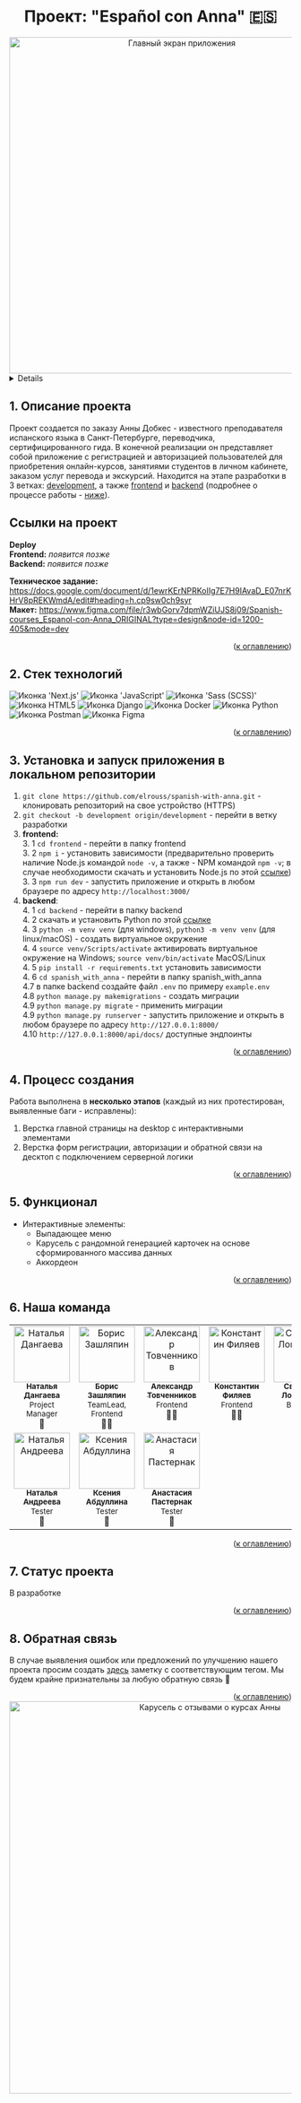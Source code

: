 <h1 align="center">Проект: "Español con Anna" 🇪🇸</h1>

<div align="center">
  <img width="600" alt="Главный экран приложения" src="https://github.com/elrouss/spanish-with-anna/assets/108838349/ab898a3b-1f88-4fdf-850a-c0097eb023d9">
</div>

<a name="summary">
  <details>
    <summary>Оглавление</summary>
    <ol>
      <li><a href="#project-description">Описание проекта</a></li>
      <li><a href="#technologies">Стек технологий</a></li>
      <li><a href="#installation">Установка и запуск приложения в локальном репозитории</a></li>
      <li><a href="#establishing">Процесс создания</a></li>
      <li><a href="#functionality">Функционал</a></li>
      <li><a href="#team">Наша команда</a></li>
      <li><a href="#progress">Статус проекта</a></li>
      <li><a href="#feedback">Обратная связь</a></li>
    </ol>
  </details>
</a>

<a name="project-description"><h2>1. Описание проекта</h2></a>
Проект создается по заказу Анны Добкес - известного преподавателя испанского языка в Санкт-Петербурге, переводчика, сертифицированного гида. В конечной реализации он представляет собой приложение с регистрацией и авторизацией пользователей для приобретения онлайн-курсов, занятиями студентов в личном кабинете, заказом услуг перевода и экскурсий. Находится на этапе разработки в 3 ветках: <a href="https://github.com/elrouss/spanish-with-anna/tree/development">development</a>, а также <a href="https://github.com/elrouss/spanish-with-anna/tree/frontend">frontend</a> и <a href="https://github.com/elrouss/spanish-with-anna/tree/backend">backend</a> (подробнее о процессе работы - <a href="#establishing">ниже</a>).

<b>Ссылки на проект</b>
---
**Deploy**
<br>
**Frontend:** *появится позже*
<br>
**Backend:** *появится позже*

<b>Техническое задание:</b> https://docs.google.com/document/d/1ewrKErNPRKoIIg7E7H9IAvaD_E07nrKHrV8pREKWmdA/edit#heading=h.cp9sw0ch9syr
<br>
<b>Макет:</b> https://www.figma.com/file/r3wbGorv7dpmWZiUJS8j09/Spanish-courses_Espanol-con-Anna_ORIGINAL?type=design&node-id=1200-405&mode=dev
<br>

<div align="right">(<a href="#summary">к оглавлению</a>)</div>

<a name="technologies"><h2>2. Стек технологий</h2></a>
<span>
  <img src="https://img.shields.io/badge/next.js-000000?style=for-the-badge&logo=nextdotjs&logoColor=white" alt="Иконка 'Next.js'">
  <img src="https://img.shields.io/badge/JavaScript-323330?style=for-the-badge&logo=javascript&logoColor=F7DF1E" alt="Иконка 'JavaScript'">
  <img src="https://img.shields.io/badge/Sass-CC6699?style=for-the-badge&logo=sass&logoColor=white" alt="Иконка 'Sass (SCSS)'">
  <img src="https://img.shields.io/badge/HTML5-E34F26?style=for-the-badge&logo=html5&logoColor=white" alt="Иконка HTML5">
  <img src="https://img.shields.io/badge/Django-092E20?style=for-the-badge&logo=django&logoColor=green" alt="Иконка Django">
  <img src="https://img.shields.io/badge/Docker-2CA5E0?style=for-the-badge&logo=docker&logoColor=white" alt="Иконка Docker">
  <img src="https://img.shields.io/badge/Python-FFD43B?style=for-the-badge&logo=python&logoColor=blue" alt="Иконка Python">
  <img src="https://img.shields.io/badge/Postman-FF6C37?style=for-the-badge&logo=Postman&logoColor=white" alt="Иконка Postman">
  <img src="https://img.shields.io/badge/Figma-F24E1E?style=for-the-badge&logo=figma&logoColor=white" alt="Иконка Figma">
</span>

<div align="right">(<a href="#summary">к оглавлению</a>)</div>

<a name="installation"><h2>3. Установка и запуск приложения в локальном репозитории</h2></a>
1. `git clone https://github.com/elrouss/spanish-with-anna.git` - клонировать репозиторий на свое устройство (HTTPS)
2. `git checkout -b development origin/development` - перейти в ветку разработки
3.  **frontend:**
<br> 3. 1 `cd frontend` - перейти в папку frontend
<br> 3. 2 `npm i` - установить зависимости (предварительно проверить наличие Node.js командой `node -v`, а также - NPM командой `npm -v`; в случае необходимости скачать и установить Node.js по этой <a href="https://nodejs.org/en/download">ссылке</a>)
<br> 3. 3 `npm run dev` - запустить приложение и открыть в любом браузере по адресу `http://localhost:3000/`
6. **backend**:
<br> 4. 1 `cd backend` - перейти в папку backend
<br> 4. 2 скачать и установить Python по этой <a href="https://www.python.org/downloads/release/python-3110/">ссылке</a>
<br> 4. 3 `python -m venv venv` (для windows), `python3 -m venv venv` (для linux/macOS) - создать виртуальное окружение
<br> 4. 4 `source venv/Scripts/activate` активировать виртуальное окружение на Windows; `source venv/bin/activate` MacOS/Linux 
<br> 4. 5 `pip install -r requirements.txt` установить зависимости
<br> 4. 6 `cd spanish_with_anna` - перейти в папку spanish_with_anna
<br> 4.7 в папке backend создайте файл `.env` по примеру `example.env`
<br> 4.8 `python manage.py makemigrations` - создать миграции
<br> 4.9 `python manage.py migrate` - применить миграции
<br> 4.9 `python manage.py runserver` - запустить приложение и открыть в любом браузере по адресу `http://127.0.0.1:8000/`
<br> 4.10 `http://127.0.0.1:8000/api/docs/` доступные эндпоинты

<div align="right">(<a href="#summary">к оглавлению</a>)</div>

<a name="establishing"><h2>4. Процесс создания</h2></a>
Работа выполнена в <b>несколько этапов</b> (каждый из них протестирован, выявленные баги - исправлены):
<br>
1. Верстка главной страницы на desktop с интерактивными элементами
2. Верстка форм регистрации, авторизации и обратной связи на десктоп с подключением серверной логики

<div align="right">(<a href="#summary">к оглавлению</a>)</div>

<a name="functionality"><h2>5. Функционал</h2></a>
- Интерактивные элементы:
  - Выпадающее меню
  - Карусель с рандомной генерацией карточек на основе сформированного массива данных
  - Аккордеон

<div align="right">(<a href="#summary">к оглавлению</a>)</div>

<a name="team"><h2>6. Наша команда</h2></a>
<table>
  <tbody>
    <tr>
      <td align="center" valign="top" width="14.28%"><img src="https://github.com/elrouss/spanish-with-anna/assets/108838349/7c7b71cd-e3c8-41ae-b163-63fe21e8f1ba" width="100px;" alt="Наталья Дангаева"/><br/><a href="https://github.com/Natarrada"><sub><b>Наталья Дангаева</b></sub></a><br/><sub>Project Manager</sub><br>💼</td>
      <td align="center" valign="top" width="14.28%"><img src="https://avatars.githubusercontent.com/u/108838349?v=4" width="100px;" alt="Борис Зашляпин"/><br /><a href="https://github.com/elrouss"><sub><b>Борис Зашляпин</b></sub></a><br/><sub>TeamLead, Frontend</sub><br />👨‍💻</td>
      <td align="center" valign="top" width="14.28%"><img src="https://avatars.githubusercontent.com/u/108974517?v=4" width="100px;" alt="Александр Товченников"/><br /><a href="https://github.com/yryryk"><sub><b>Александр Товченников</b></sub></a><br/><sub>Frontend</sub><br />👨‍💻</td>
      <td align="center" valign="top" width="14.28%"><img src="https://avatars.githubusercontent.com/u/105106407?v=44" width="100px;" alt="Константин Филяев"/><br /><a href="https://github.com/uzornakovre"><sub><b>Константин Филяев</b></sub></a><br/><sub>Frontend</sub><br />👨‍💻</td>
      <td align="center" valign="top" width="14.28%"><img src="https://avatars.githubusercontent.com/u/81865046?v=4" width="100px;" alt="Светлана Логвинова"/><br /><a href="https://github.com/SunnyInHouse"><sub><b>Светлана Логвинова</b></sub></a><br/><sub>Backend</sub><br />👩‍💻</td>
      <td align="center" valign="top" width="14.28%"><img src="https://avatars.githubusercontent.com/u/108136952?v=4" width="100px;" alt="Ольга Мелихова"/><br /><a href="https://github.com/ApriCotBrain"><sub><b>Ольга Мелихова</b></sub></a><br/><sub>Backend</sub><br />👩‍💻</td>
      <td align="center" valign="top" width="14.28%"><img src="https://github.com/elrouss/spanish-with-anna/assets/108838349/2f0351ee-7b5a-465d-95ee-69fb3a7a015a" width="100px;" alt="Кристина Колабышева"/><br /><a href="https://www.behance.net/kristina_kolabysheva"><sub><b>Кристина Колабышева</b></sub></a><br/><sub>UI/UX Designer</sub><br />🎨</td>
    </tr>
    <tr>
    <td align="center" valign="top" width="14.28%"><img src="https://github.com/elrouss/spanish-with-anna/assets/108838349/a6dbd08b-9055-462a-951e-5c54f1dbc61d" width="100px;" alt="Наталья Андреева"/><br /><a href="https://github.com/And0nata"><sub><b>Наталья Андреева</b></sub></a><br/><sub>Tester</sub><br />🐞</td>
    <td align="center" valign="top" width="14.28%"><img src="https://github.com/elrouss/spanish-with-anna/assets/108838349/c3d8201f-ba32-4e3b-bce7-1948b4b86f2b" width="100px" alt="Ксения Абдуллина"/><br /><a href="https://github.com/Abdullina517"><sub><b>Ксения Абдуллина</b></sub></a><br/><sub>Tester</sub><br />🐞</td>
      <td align="center" valign="top" width="14.28%"><img src="https://github.com/elrouss/spanish-with-anna/assets/108838349/999b5fa4-5af0-4335-9e00-ec89e1c63180" width="100px;" alt="Анастасия Пастернак"/><br /><a href="https://github.com/AnastasiaPasternak"><sub><b>Анастасия Пастернак</b></sub></a><br/><sub>Tester</sub><br />🐞</td>
    </tr>
  </tbody>
</table>

<div align="right">(<a href="#summary">к оглавлению</a>)</div>


<a name="progress"><h2>7. Статус проекта</h2></a>
В разработке

<div align="right">(<a href="#summary">к оглавлению</a>)</div>

<a name="feedback"><h2>8. Обратная связь</h2></a>
В случае выявления ошибок или предложений по улучшению нашего проекта просим создать <a href="https://github.com/elrouss/spanish-with-anna/issues">здесь</a> заметку с соответствующим тегом. Мы будем крайне признательны за любую обратную связь 🤗

<div align="right">(<a href="#summary">к оглавлению</a>)</div>

<div align="center">
  <a href="https://elrouss.movies.nomoredomains.monster/">
    <img width="700" alt="Карусель с отзывами о курсах Анны" src="https://github.com/elrouss/spanish-with-anna/assets/108838349/2bdd825e-1019-493f-9fd3-437559067aaf">
  </a>
</div>
